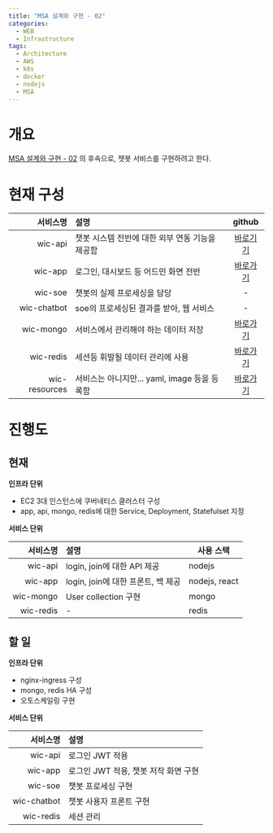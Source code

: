 ```yaml
---
title: "MSA 설계와 구현 - 02"
categories: 
  - WEB
  - Infrastructure
tags:
  - Architecture
  - AWS
  - k8s
  - docker
  - nodejs
  - MSA
---
```

# 개요
[MSA 설계와 구현 - 02](https://wichan7.github.io/web/infrastructure/msa-01/) 의 후속으로, 챗봇 서비스를 구현하려고 한다.

# 현재 구성

서비스명|설명|github
---:|:---|:---:
wic-api|챗봇 시스템 전반에 대한 외부 연동 기능을 제공함|[바로기기](https://github.com/wichan7/wic-api.git)
wic-app|로그인, 대시보드 등 어드민 화면 전반|[바로가기](https://github.com/wichan7/wic-app.git)
wic-soe|챗봇의 실제 프로세싱을 담당|-
wic-chatbot|soe의 프로세싱된 결과를 받아, 웹 서비스|-
wic-mongo|서비스에서 관리해야 하는 데이터 저장|[바로가기](https://github.com/wichan7/wic-mongo.git)
wic-redis|세션등 휘발될 데이터 관리에 사용|[바로가기](https://github.com/wichan7/wic-redis.git)
wic-resources|서비스는 아니지만... yaml, image 등을 등록함|[바로가기](https://github.com/wichan7/wic-resources.git)

# 진행도
## 현재
**인프라 단위**  

* EC2 3대 인스턴스에 쿠버네티스 클러스터 구성
* app, api, mongo, redis에 대한 Service, Deployment, Statefulset 지정  

**서비스 단위**

서비스명|설명|사용 스택
---:|:---|---
wic-api|login, join에 대한 API 제공|nodejs
wic-app|login, join에 대한 프론트, 백 제공|nodejs, react
wic-mongo|User collection 구현|mongo
wic-redis|-|redis

## 할 일
**인프라 단위**  

* nginx-ingress 구성
* mongo, redis HA 구성
* 오토스케일링 구현

**서비스 단위**

서비스명|설명
---:|:---
wic-api|로그인 JWT 적용
wic-app|로그인 JWT 적용, 챗봇 저작 화면 구현
wic-soe|챗봇 프로세싱 구현
wic-chatbot|챗봇 사용자 프론트 구현
wic-redis|세션 관리